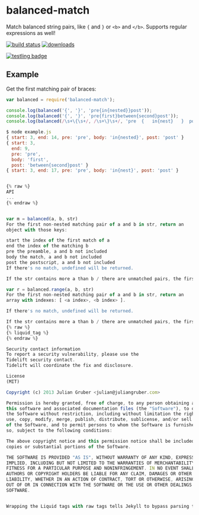 # balanced-match

Match balanced string pairs, like `{` and `}` or `<b>` and `</b>`. Supports regular expressions as well!

[![build status](https://secure.travis-ci.org/juliangruber/balanced-match.svg)](http://travis-ci.org/juliangruber/balanced-match)
[![downloads](https://img.shields.io/npm/dm/balanced-match.svg)](https://www.npmjs.org/package/balanced-match)

[![testling badge](https://ci.testling.com/juliangruber/balanced-match.png)](https://ci.testling.com/juliangruber/balanced-match)

## Example

Get the first matching pair of braces:

```js
var balanced = require('balanced-match');

console.log(balanced('{', '}', 'pre{in{nested}}post'));
console.log(balanced('{', '}', 'pre{first}between{second}post'));
console.log(balanced(/\s+\{\s+/, /\s+\}\s+/, 'pre  {   in{nest}   }  post'));

$ node example.js
{ start: 3, end: 14, pre: 'pre', body: 'in{nested}', post: 'post' }
{ start: 3,
  end: 9,
  pre: 'pre',
  body: 'first',
  post: 'between{second}post' }
{ start: 3, end: 17, pre: 'pre', body: 'in{nest}', post: 'post' }


{% raw %}
API
...
{% endraw %}


var m = balanced(a, b, str)
For the first non-nested matching pair of a and b in str, return an
object with those keys:

start the index of the first match of a
end the index of the matching b
pre the preamble, a and b not included
body the match, a and b not included
post the postscript, a and b not included
If there's no match, undefined will be returned.

If the str contains more a than b / there are unmatched pairs, the first match that was closed will be used. For example, a will match ['', 'a', ''] and a will match ['', 'a', ''].

var r = balanced.range(a, b, str)
For the first non-nested matching pair of a and b in str, return an
array with indexes: [ <a index>, <b index> ].

If there's no match, undefined will be returned.

If the str contains more a than b / there are unmatched pairs, the first match that was closed will be used. For example, a will match [ 1, 3 ] and {a}} will match [0, 2].
{% raw %}
{% liquid_tag %}
{% endraw %}

Security contact information
To report a security vulnerability, please use the
Tidelift security contact.
Tidelift will coordinate the fix and disclosure.

License
(MIT)

Copyright (c) 2013 Julian Gruber <julian@juliangruber.com>

Permission is hereby granted, free of charge, to any person obtaining a copy of
this software and associated documentation files (the "Software"), to deal in
the Software without restriction, including without limitation the rights to
use, copy, modify, merge, publish, distribute, sublicense, and/or sell copies
of the Software, and to permit persons to whom the Software is furnished to do
so, subject to the following conditions:

The above copyright notice and this permission notice shall be included in all
copies or substantial portions of the Software.

THE SOFTWARE IS PROVIDED "AS IS", WITHOUT WARRANTY OF ANY KIND, EXPRESS OR
IMPLIED, INCLUDING BUT NOT LIMITED TO THE WARRANTIES OF MERCHANTABILITY,
FITNESS FOR A PARTICULAR PURPOSE AND NONINFRINGEMENT. IN NO EVENT SHALL THE
AUTHORS OR COPYRIGHT HOLDERS BE LIABLE FOR ANY CLAIM, DAMAGES OR OTHER
LIABILITY, WHETHER IN AN ACTION OF CONTRACT, TORT OR OTHERWISE, ARISING FROM,
OUT OF OR IN CONNECTION WITH THE SOFTWARE OR THE USE OR OTHER DEALINGS IN THE
SOFTWARE.


Wrapping the Liquid tags with raw tags tells Jekyll to bypass parsing them as Liquid code, thereby preventing the error. Let me know if you need further assistance!
